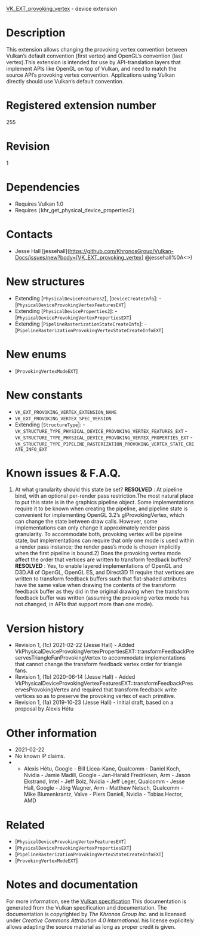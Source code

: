 [VK_EXT_provoking_vertex](https://www.khronos.org/registry/vulkan/specs/1.3-extensions/man/html/VK_EXT_provoking_vertex.html) - device extension

# Description
This extension allows changing the provoking vertex convention between
Vulkan’s default convention (first vertex) and OpenGL’s convention (last
vertex).This extension is intended for use by API-translation layers that implement
APIs like OpenGL on top of Vulkan, and need to match the source API’s
provoking vertex convention.
Applications using Vulkan directly should use Vulkan’s default convention.

# Registered extension number
255

# Revision
1

# Dependencies
- Requires Vulkan 1.0
- Requires `[`khr_get_physical_device_properties2`]`

# Contacts
- Jesse Hall [jessehall](https://github.com/KhronosGroup/Vulkan-Docs/issues/new?body=[VK_EXT_provoking_vertex] @jessehall%0A<<Here describe the issue or question you have about the VK_EXT_provoking_vertex extension>>)

# New structures
- Extending [`PhysicalDeviceFeatures2`], [`DeviceCreateInfo`]:  - [`PhysicalDeviceProvokingVertexFeaturesEXT`] 
- Extending [`PhysicalDeviceProperties2`]:  - [`PhysicalDeviceProvokingVertexPropertiesEXT`] 
- Extending [`PipelineRasterizationStateCreateInfo`]:  - [`PipelineRasterizationProvokingVertexStateCreateInfoEXT`]

# New enums
- [`ProvokingVertexModeEXT`]

# New constants
- `VK_EXT_PROVOKING_VERTEX_EXTENSION_NAME`
- `VK_EXT_PROVOKING_VERTEX_SPEC_VERSION`
- Extending [`StructureType`]:  - `VK_STRUCTURE_TYPE_PHYSICAL_DEVICE_PROVOKING_VERTEX_FEATURES_EXT`  - `VK_STRUCTURE_TYPE_PHYSICAL_DEVICE_PROVOKING_VERTEX_PROPERTIES_EXT`  - `VK_STRUCTURE_TYPE_PIPELINE_RASTERIZATION_PROVOKING_VERTEX_STATE_CREATE_INFO_EXT`

# Known issues & F.A.Q.
1) At what granularity should this state be set? **RESOLVED** : At pipeline bind, with an optional per-render pass restriction.The most natural place to put this state is in the graphics pipeline object.
Some implementations require it to be known when creating the pipeline, and
pipeline state is convenient for implementing OpenGL 3.2’s
glProvokingVertex, which can change the state between draw calls.
However, some implementations can only change it approximately render pass
granularity.
To accommodate both, provoking vertex will be pipeline state, but
implementations can require that only one mode is used within a render pass
instance; the render pass’s mode is chosen implicitly when the first
pipeline is bound.2) Does the provoking vertex mode affect the order that vertices are written
to transform feedback buffers? **RESOLVED** : Yes, to enable layered implementations of OpenGL and D3D.All of OpenGL, OpenGL ES, and Direct3D 11 require that vertices are written
to transform feedback buffers such that flat-shaded attributes have the same
value when drawing the contents of the transform feedback buffer as they did
in the original drawing when the transform feedback buffer was written
(assuming the provoking vertex mode has not changed, in APIs that support
more than one mode).

# Version history
- Revision 1, (1c) 2021-02-22 (Jesse Hall)  - Added VkPhysicalDeviceProvokingVertexPropertiesEXT::transformFeedbackPreservesTriangleFanProvokingVertex to accommodate implementations that cannot change the transform feedback vertex order for triangle fans. 
- Revision 1, (1b) 2020-06-14 (Jesse Hall)  - Added VkPhysicalDeviceProvokingVertexFeaturesEXT::transformFeedbackPreservesProvokingVertex and required that transform feedback write vertices so as to preserve the provoking vertex of each primitive. 
- Revision 1, (1a) 2019-10-23 (Jesse Hall)  - Initial draft, based on a proposal by Alexis Hétu

# Other information
* 2021-02-22
* No known IP claims.
*   - Alexis Hétu, Google  - Bill Licea-Kane, Qualcomm  - Daniel Koch, Nvidia  - Jamie Madill, Google  - Jan-Harald Fredriksen, Arm  - Jason Ekstrand, Intel  - Jeff Bolz, Nvidia  - Jeff Leger, Qualcomm  - Jesse Hall, Google  - Jörg Wagner, Arm  - Matthew Netsch, Qualcomm  - Mike Blumenkrantz, Valve  - Piers Daniell, Nvidia  - Tobias Hector, AMD

# Related
- [`PhysicalDeviceProvokingVertexFeaturesEXT`]
- [`PhysicalDeviceProvokingVertexPropertiesEXT`]
- [`PipelineRasterizationProvokingVertexStateCreateInfoEXT`]
- [`ProvokingVertexModeEXT`]

# Notes and documentation
For more information, see the [Vulkan specification](https://www.khronos.org/registry/vulkan/specs/1.3-extensions/html/vkspec.html)
This documentation is generated from the Vulkan specification and documentation.
The documentation is copyrighted by *The Khronos Group Inc.* and is licensed under *Creative Commons Attribution 4.0 International*.
his license explicitely allows adapting the source material as long as proper credit is given.
        